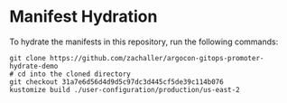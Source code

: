 # Manifest Hydration

To hydrate the manifests in this repository, run the following commands:

```shell
git clone https://github.com/zachaller/argocon-gitops-promoter-hydrate-demo
# cd into the cloned directory
git checkout 31a7e6d56d4d9d5c97dc3d445cf5de39c114b076
kustomize build ./user-configuration/production/us-east-2
```
